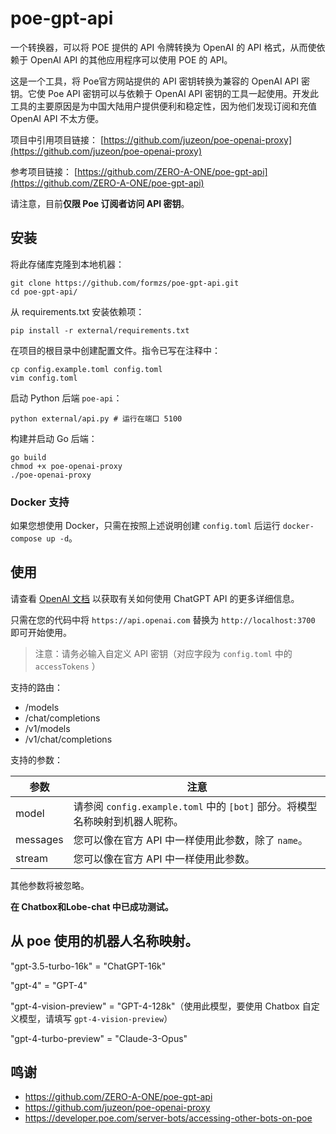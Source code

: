 # poe-gpt-api
一个转换器，可以将 POE 提供的 API 令牌转换为 OpenAI 的 API 格式，从而使依赖于 OpenAI API 的其他应用程序可以使用 POE 的 API。

这是一个工具，将 Poe官方网站提供的 API 密钥转换为兼容的 OpenAI API 密钥。它使 Poe API 密钥可以与依赖于 OpenAI API 密钥的工具一起使用。开发此工具的主要原因是为中国大陆用户提供便利和稳定性，因为他们发现订阅和充值 OpenAI API 不太方便。

项目中引用项目链接： [https://github.com/juzeon/poe-openai-proxy](https://github.com/juzeon/poe-openai-proxy)

参考项目链接： [https://github.com/ZERO-A-ONE/poe-gpt-api](https://github.com/ZERO-A-ONE/poe-gpt-api)

请注意，目前**仅限 Poe 订阅者访问 API 密钥**。

## 安装

将此存储库克隆到本地机器：

```
git clone https://github.com/formzs/poe-gpt-api.git
cd poe-gpt-api/
```

从 requirements.txt 安装依赖项：

```
pip install -r external/requirements.txt
```

在项目的根目录中创建配置文件。指令已写在注释中：

```
cp config.example.toml config.toml
vim config.toml
```

启动 Python 后端 `poe-api`：

```
python external/api.py # 运行在端口 5100
```

构建并启动 Go 后端：

```
go build
chmod +x poe-openai-proxy
./poe-openai-proxy
```

### Docker 支持

如果您想使用 Docker，只需在按照上述说明创建 `config.toml` 后运行 `docker-compose up -d`。

## 使用

请查看 [OpenAI 文档](https://platform.openai.com/docs/api-reference/chat/create) 以获取有关如何使用 ChatGPT API 的更多详细信息。

只需在您的代码中将 `https://api.openai.com` 替换为 `http://localhost:3700` 即可开始使用。
> 注意：请务必输入自定义 API 密钥（对应字段为 `config.toml` 中的 `accessTokens` ）

支持的路由：

- /models
- /chat/completions
- /v1/models
- /v1/chat/completions

支持的参数：

| 参数      | 注意                                                         |
| --------- | ------------------------------------------------------------ |
| model     | 请参阅 `config.example.toml` 中的 `[bot]` 部分。将模型名称映射到机器人昵称。 |
| messages  | 您可以像在官方 API 中一样使用此参数，除了 `name`。         |
| stream    | 您可以像在官方 API 中一样使用此参数。                      |

其他参数将被忽略。

**在 Chatbox和Lobe-chat 中已成功测试。**

## 从 poe 使用的机器人名称映射。
"gpt-3.5-turbo-16k" = "ChatGPT-16k"

"gpt-4" = "GPT-4"

"gpt-4-vision-preview" = "GPT-4-128k"（使用此模型，要使用 Chatbox 自定义模型，请填写 `gpt-4-vision-preview`）

"gpt-4-turbo-preview" = "Claude-3-Opus"

## 鸣谢
- https://github.com/ZERO-A-ONE/poe-gpt-api
- https://github.com/juzeon/poe-openai-proxy
- https://developer.poe.com/server-bots/accessing-other-bots-on-poe
